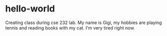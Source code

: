 # hello-world
Creating class during cse 232 lab. My name is Gigi, my hobbies are playing tennis and reading books with my cat. 
I'm very tired right now.
